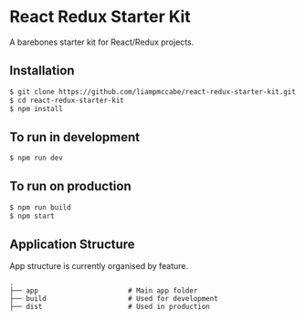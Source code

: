 # React Redux Starter Kit

A barebones starter kit for React/Redux projects.

## Installation

```bash
$ git clone https://github.com/liampmccabe/react-redux-starter-kit.git
$ cd react-redux-starter-kit
$ npm install
```

## To run in development
```bash
$ npm run dev
```

## To run on production
```bash
$ npm run build
$ npm start
```

## Application Structure

App structure is currently organised by feature.

```
.
├── app                      # Main app folder
├── build                    # Used for development
├── dist                     # Used in production
```
